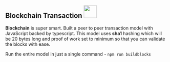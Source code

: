 ## Blockchain Transaction <img width="40px" src="https://cdn-icons-png.flaticon.com/512/2152/2152488.png">

**Blockchain** is super smart. Built a peer to peer transaction model with JavaScript backed by typescript. This model uses **sha1** hashing which will be 20 bytes long and proof of work set to minimum so that you can validate the blocks with ease.

Run the entire model in just a single command - `npm run buildblocks`
